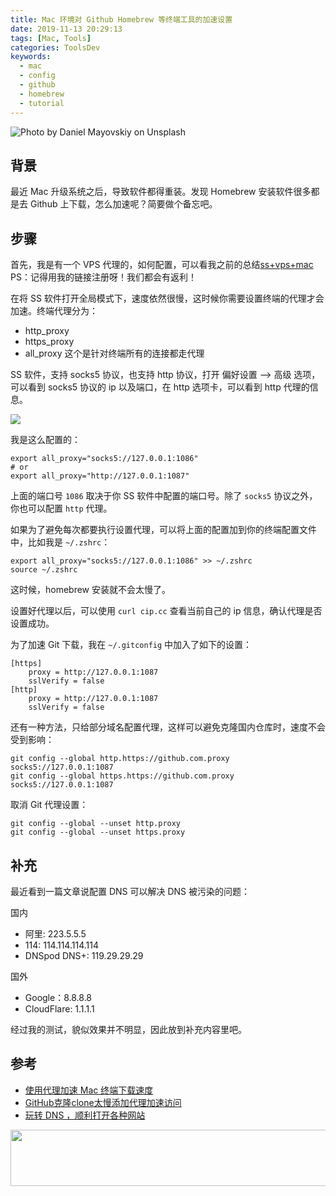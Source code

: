 ```yaml
---
title: Mac 环境对 Github Homebrew 等终端工具的加速设置
date: 2019-11-13 20:29:13
tags: [Mac, Tools]
categories: ToolsDev
keywords:
  - mac
  - config
  - github
  - homebrew
  - tutorial
---
```


![Photo by Daniel Mayovskiy on Unsplash](https://gitee.com/michael_xiang/images/raw/master/uPic/daniel-mayovskiy-ai6IRDJQMKw-unsplash.jpg)

## 背景

最近 Mac 升级系统之后，导致软件都得重装。发现 Homebrew 安装软件很多都是去 Github 上下载，怎么加速呢？简要做个备忘吧。

<!-- more -->

## 步骤

首先，我是有一个 VPS 代理的，如何配置，可以看我之前的总结[ss+vps+mac](https://michael728.github.io/2019/04/27/tools-ss-vps/) PS：记得用我的链接注册呀！我们都会有返利！

在将 SS 软件打开全局模式下，速度依然很慢，这时候你需要设置终端的代理才会加速。终端代理分为：
- http_proxy
- https_proxy
- all_proxy 这个是针对终端所有的连接都走代理

SS 软件，支持 socks5 协议，也支持 http 协议，打开 偏好设置 --> 高级 选项，可以看到 socks5 协议的 ip 以及端口，在 http 选项卡，可以看到 http 代理的信息。

![](https://gitee.com/michael_xiang/images/raw/master/Jietu20191114-230908.jpg)

我是这么配置的：
```
export all_proxy="socks5://127.0.0.1:1086"
# or
export all_proxy="http://127.0.0.1:1087"
```

上面的端口号 `1086` 取决于你 SS 软件中配置的端口号。除了 `socks5` 协议之外，你也可以配置 `http` 代理。

如果为了避免每次都要执行设置代理，可以将上面的配置加到你的终端配置文件中，比如我是 `~/.zshrc`：

```
export all_proxy="socks5://127.0.0.1:1086" >> ~/.zshrc
source ~/.zshrc
```

这时候，homebrew 安装就不会太慢了。

设置好代理以后，可以使用 `curl cip.cc` 查看当前自己的 ip 信息，确认代理是否设置成功。

为了加速 Git 下载，我在 `~/.gitconfig` 中加入了如下的设置：

```
[https]
    proxy = http://127.0.0.1:1087
    sslVerify = false
[http]
    proxy = http://127.0.0.1:1087
    sslVerify = false
```

还有一种方法，只给部分域名配置代理，这样可以避免克隆国内仓库时，速度不会受到影响：

```
git config --global http.https://github.com.proxy socks5://127.0.0.1:1087
git config --global https.https://github.com.proxy socks5://127.0.0.1:1087
```

取消 Git 代理设置：

```
git config --global --unset http.proxy
git config --global --unset https.proxy
```

## 补充

最近看到一篇文章说配置 DNS 可以解决 DNS 被污染的问题：

国内
- 阿里: 223.5.5.5
- 114: 114.114.114.114
- DNSpod DNS+: 119.29.29.29

国外
- Google：8.8.8.8
- CloudFlare: 1.1.1.1

经过我的测试，貌似效果并不明显，因此放到补充内容里吧。

## 参考

- [使用代理加速 Mac 终端下载速度](https://jdhao.github.io/2019/10/10/mac_proxy_in_terminal/)
- [GitHub克隆clone太慢添加代理加速访问](https://blog.gobyte.cn/post/1a22163b.html)
- [玩转 DNS ，顺利打开各种网站](https://mp.weixin.qq.com/s?__biz=MzI5MDM4NTYwOA==&mid=2247490173&idx=1&sn=9519518ab8e5d7ee3f7cd71cff370783&chksm=ec21e1dadb5668cc94bf2512460272d79484a8b6756bff904ee4461bbe8bfcb85d903146125d&mpshare=1&scene=1&srcid=&sharer_sharetime=1584440373309&sharer_shareid=ae8eb1508a08c1b134df82bb484ea38d#rd)

<a href="https://www.vultr.com/?ref=7488919"><img src="https://www.vultr.com/media/banners/banner_728x90.png" width="728" height="90"></a>